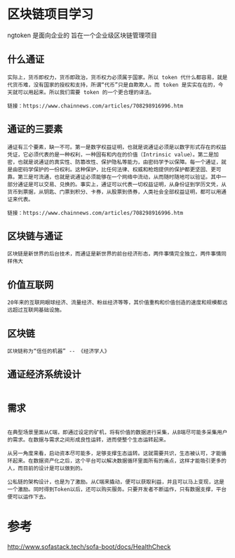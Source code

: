 # 区块链项目学习

ngtoken 是面向企业的 旨在一个企业级区块链管理项目

## 什么通证
```
实际上，货币即权力，货币即政治，货币权力必须属于国家。所以 token 代什么都容易，就是代货币难，没有国家的授权和支持，所谓“代币”只是自欺欺人。而 token 是实实在在的，今天就可以用起来。所以我们需要 token 的一个更合理的译法。

链接：https://www.chainnews.com/articles/708298916996.htm
```

## 通证的三要素
```
通证有三个要素，缺一不可。第一是数字权益证明，也就是说通证必须是以数字形式存在的权益凭证，它必须代表的是一种权利，一种固有和内在的价值（Intrinsic value）。第二是加密，也就是说通证的真实性、防篡改性、保护隐私等能力，由密码学予以保障。每一个通证，就是由密码学保护的一份权利。这种保护，比任何法律、权威和枪炮提供的保护都更坚固、更可靠。第三是可流通，也就是说通证必须能够在一个网络中流动，从而随时随地可以验证。其中一部分通证是可以交易、兑换的。事实上，通证可以代表一切权益证明，从身份证到学历文凭，从货币到票据，从钥匙、门票到积分、卡券，从股票到债券，人类社会全部权益证明，都可以用通证来代表。

链接：https://www.chainnews.com/articles/708298916996.htm
```

## 区块链与通证
```
区块链是新世界的后台技术，而通证是新世界的前台经济形态，两件事情完全独立，两件事情同样伟大
```

## 价值互联网
```
20年来的互联网眼球经济、流量经济、粉丝经济等等，其价值重构和价值创造的速度和规模都远远超过互联网基础设施。
```

## 区块链
```
区块链称为“信任的机器” -- 《经济学人》
```

## 通证经济系统设计
```

```

## 需求
```

在典型场景里面从C端，即通过设定的矿机，将有价值的数据进行采集，从B端尽可能多采集用户的需求。在数据与需求之间形成良性运转，进而使整个生态运转起来。

从另一角度来看，启动资本尽可能多，足够支撑生态运转。这就需要共识，生态被认可，才能循环起来。在数据资产化之后，这个平台可以解决数据循环里面所有的痛点，这样才能吸引更多的人，而目前的设计是可以做到的。

公私链的架构设计，也是为了激励。从C端来撬动，便可以获取利益，并且可以马上变现，这是一个激励。同时得到Token以后，还可以购买服务。只要开发者不断运作，只有数据支撑，平台便可以运作下去。
```



# 参考


http://www.sofastack.tech/sofa-boot/docs/HealthCheck